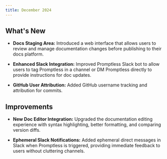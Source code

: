 ```yaml
---
title: December 2024
---
```


## What's New

* **Docs Staging Area:** Introduced a web interface that allows users to review and manage documentation changes before publishing to their docs platform.

* **Enhanced Slack Integration:** Improved Promptless Slack bot to allow users to tag Promptless in a channel or DM Promptless directly to provide instructions for doc updates.

* **GitHub User Attribution:** Added GitHub username tracking and attribution for commits.

## Improvements

* **New Doc Editor Integration:** Upgraded the documentation editing experience with syntax highlighting, better formatting, and comparing version diffs.

* **Ephemeral Slack Notifications:** Added ephemeral direct messages in Slack when Promptless is triggered, providing immediate feedback to users without cluttering channels.
